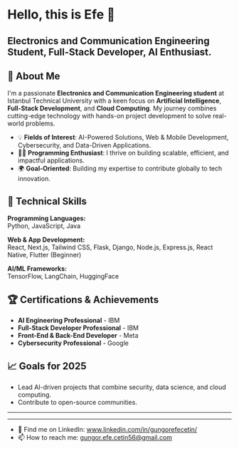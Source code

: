 # Hello, this is Efe 👋

<!--
**gungorefecetin/gungorefecetin** is a ✨ _special_ ✨ repository because its `README.md` (this file) appears on your GitHub profile. -->

## Electronics and Communication Engineering Student, Full-Stack Developer, AI Enthusiast.

## 🌟 About Me

I'm a passionate **Electronics and Communication Engineering student** at Istanbul Technical University with a keen focus on **Artificial Intelligence**, **Full-Stack Development**, and **Cloud Computing**. My journey combines cutting-edge technology with hands-on project development to solve real-world problems.

- 💡 **Fields of Interest**: AI-Powered Solutions, Web & Mobile Development, Cybersecurity, and Data-Driven Applications.
- 🧑‍💻 **Programming Enthusiast**: I thrive on building scalable, efficient, and impactful applications.
- 🌍 **Goal-Oriented**: Building my expertise to contribute globally to tech innovation.

## 🔨 Technical Skills

**Programming Languages:**  
Python, JavaScript, Java

**Web & App Development:**  
React, Next.js, Tailwind CSS, Flask, Django, Node.js, Express.js, React Native, Flutter (Beginner)

**AI/ML Frameworks:**  
TensorFlow, LangChain, HuggingFace

## 🏆 Certifications & Achievements

- **AI Engineering Professional** - IBM  
- **Full-Stack Developer Professional** - IBM  
- **Front-End & Back-End Developer** - Meta  
- **Cybersecurity Professional** - Google

## 📈 Goals for 2025

- Lead AI-driven projects that combine security, data science, and cloud computing.
- Contribute to open-source communities.


---

---

<!--- 🔭 I’m currently working on Competitive Programming & Web Development-->
<!--- 🌱 I’m currently learning Machine Learning, Data Science, Advanced JavaScript & React.js-->
<!--- 👯 I’m looking to collaborate on ... 
- 🤔 I’m looking for help with ...
-->

- 💬 Find me on LinkedIn: www.linkedin.com/in/gungorefecetin/
- 📫 How to reach me: gungor.efe.cetin56@gmail.com
<!--- ⚡ Also visit my high school projects: denklemcozucu.github.io (Solves quadratic equations), kaprekar-sabiti.github.io (A site that you can discover the mystery of the number 6174 -The Kaprekar Constant- and test the numbers you want)-->
<!--- 😄 Pronouns: ...
-->
